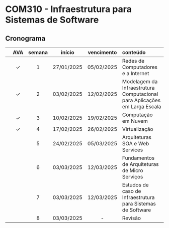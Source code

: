 # COM310 - Infraestrutura para Sistemas de Software

## Cronograma

|   | AVA | semana | início | vencimento | conteúdo |
|:---:|:---:|:---:|:---:|:---:|:---|
|  | &check; | 1 | 27/01/2025 | 05/02/2025 | Redes de Computadores e a Internet |
|  | &check; | 2 | 03/02/2025 | 12/02/2025 | Modelagem da Infraestrutura Computacional para Aplicações em Larga Escala |
|  | &check; | 3 | 10/02/2025 | 19/02/2025 | Computação em Nuvem |
|  | &check; | 4 | 17/02/2025 | 26/02/2025 | Virtualização |
|  |  | 5 | 24/02/2025 | 05/03/2025 | Arquiteturas SOA e Web Services |
|  |  | 6 | 03/03/2025 | 12/03/2025 | Fundamentos de Arquiteturas de Micro Serviços |
|  |  | 7 | 03/03/2025 | 12/03/2025 | Estudos de caso de Infraestrutura para Sistemas de Software |
|  |  | 8 | 03/03/2025 | - | Revisão |